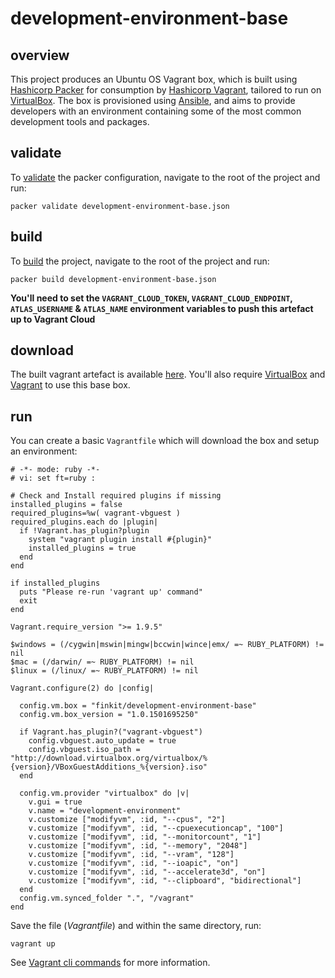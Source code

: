 # development-environment-base

## overview
This project produces an Ubuntu OS Vagrant box, which is built using [Hashicorp Packer](https://www.packer.io/) for consumption by [Hashicorp Vagrant](https://www.vagrantup.com/), tailored to run on [VirtualBox](https://www.virtualbox.org/). The box is provisioned using [Ansible](https://www.ansible.com/), and aims to provide developers with an environment containing some of the most common development tools and packages.

## validate
To [validate](https://www.packer.io/docs/commands/validate.html) the packer configuration, navigate to the root of the project and run:

```
packer validate development-environment-base.json
```

## build
To [build](https://www.packer.io/docs/commands/build.html) the project, navigate to the root of the project and run:
```
packer build development-environment-base.json
```
**You'll need to set the `VAGRANT_CLOUD_TOKEN`, `VAGRANT_CLOUD_ENDPOINT`, `ATLAS_USERNAME` & `ATLAS_NAME` environment variables to push this artefact up to Vagrant Cloud**

## download
The built vagrant artefact is available [here](https://app.vagrantup.com/finkit/boxes/development-environment-base). You'll also require [VirtualBox](https://www.virtualbox.org/wiki/Downloads) and [Vagrant](https://www.vagrantup.com/downloads.html) to use this base box.

## run
You can create a basic `Vagrantfile` which will download the box and setup an environment:

```
# -*- mode: ruby -*-
# vi: set ft=ruby :

# Check and Install required plugins if missing
installed_plugins = false
required_plugins=%w( vagrant-vbguest )
required_plugins.each do |plugin|
  if !Vagrant.has_plugin?plugin
    system "vagrant plugin install #{plugin}"
    installed_plugins = true
  end
end

if installed_plugins
  puts "Please re-run 'vagrant up' command"
  exit
end

Vagrant.require_version ">= 1.9.5"

$windows = (/cygwin|mswin|mingw|bccwin|wince|emx/ =~ RUBY_PLATFORM) != nil
$mac = (/darwin/ =~ RUBY_PLATFORM) != nil
$linux = (/linux/ =~ RUBY_PLATFORM) != nil

Vagrant.configure(2) do |config|

  config.vm.box = "finkit/development-environment-base"
  config.vm.box_version = "1.0.1501695250"

  if Vagrant.has_plugin?("vagrant-vbguest")
    config.vbguest.auto_update = true
    config.vbguest.iso_path = "http://download.virtualbox.org/virtualbox/%{version}/VBoxGuestAdditions_%{version}.iso"
  end

  config.vm.provider "virtualbox" do |v|
    v.gui = true
    v.name = "development-environment"
    v.customize ["modifyvm", :id, "--cpus", "2"]
    v.customize ["modifyvm", :id, "--cpuexecutioncap", "100"]
    v.customize ["modifyvm", :id, "--monitorcount", "1"]
    v.customize ["modifyvm", :id, "--memory", "2048"]
    v.customize ["modifyvm", :id, "--vram", "128"]
    v.customize ["modifyvm", :id, "--ioapic", "on"]
    v.customize ["modifyvm", :id, "--accelerate3d", "on"]
    v.customize ["modifyvm", :id, "--clipboard", "bidirectional"]
  end
  config.vm.synced_folder ".", "/vagrant"
end
```
Save the file (_Vagrantfile_) and within the same directory, run:
```
vagrant up
```
See [Vagrant cli commands](https://www.vagrantup.com/docs/cli/) for more information.

